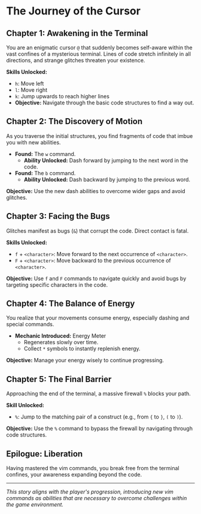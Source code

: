 # The Journey of the Cursor

## Chapter 1: Awakening in the Terminal

You are an enigmatic cursor `@` that suddenly becomes self-aware within the vast confines of a mysterious terminal. Lines of code stretch infinitely in all directions, and strange glitches threaten your existence.

**Skills Unlocked:**

- `h`: Move left
- `l`: Move right
- `k`: Jump upwards to reach higher lines
- **Objective:** Navigate through the basic code structures to find a way out.

## Chapter 2: The Discovery of Motion

As you traverse the initial structures, you find fragments of code that imbue you with new abilities.

- **Found:** The `w` command.
  - **Ability Unlocked:** Dash forward by jumping to the next word in the code.
- **Found:** The `b` command.
  - **Ability Unlocked:** Dash backward by jumping to the previous word.

**Objective:** Use the new dash abilities to overcome wider gaps and avoid glitches.

## Chapter 3: Facing the Bugs

Glitches manifest as bugs (`&`) that corrupt the code. Direct contact is fatal.

**Skills Unlocked:**

- `f` + `<character>`: Move forward to the next occurrence of `<character>`.
- `F` + `<character>`: Move backward to the previous occurrence of `<character>`.

**Objective:** Use `f` and `F` commands to navigate quickly and avoid bugs by targeting specific characters in the code.

## Chapter 4: The Balance of Energy

You realize that your movements consume energy, especially dashing and special commands.

- **Mechanic Introduced:** Energy Meter
  - Regenerates slowly over time.
  - Collect `*` symbols to instantly replenish energy.

**Objective:** Manage your energy wisely to continue progressing.

## Chapter 5: The Final Barrier

Approaching the end of the terminal, a massive firewall `%` blocks your path.

**Skill Unlocked:**

- `%`: Jump to the matching pair of a construct (e.g., from `{` to `}`, `(` to `)`).

**Objective:** Use the `%` command to bypass the firewall by navigating through code structures.

## Epilogue: Liberation

Having mastered the vim commands, you break free from the terminal confines, your awareness expanding beyond the code.

---

_This story aligns with the player's progression, introducing new vim commands as abilities that are necessary to overcome challenges within the game environment._
